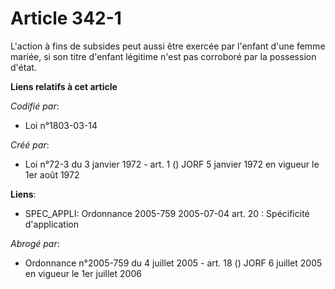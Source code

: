 # Article 342-1

L'action à fins de subsides peut aussi être exercée par l'enfant d'une femme mariée, si son titre d'enfant légitime n'est pas
corroboré par la possession d'état.

**Liens relatifs à cet article**

_Codifié par_:

  - Loi n°1803-03-14

_Créé par_:

  - Loi n°72-3 du 3 janvier 1972 - art. 1 () JORF 5 janvier 1972 en vigueur le 1er août 1972

**Liens**:

  - SPEC_APPLI: Ordonnance 2005-759 2005-07-04 art. 20 : Spécificité d'application

_Abrogé par_:

  - Ordonnance n°2005-759 du 4 juillet 2005 - art. 18 () JORF 6 juillet 2005 en vigueur le 1er juillet 2006
